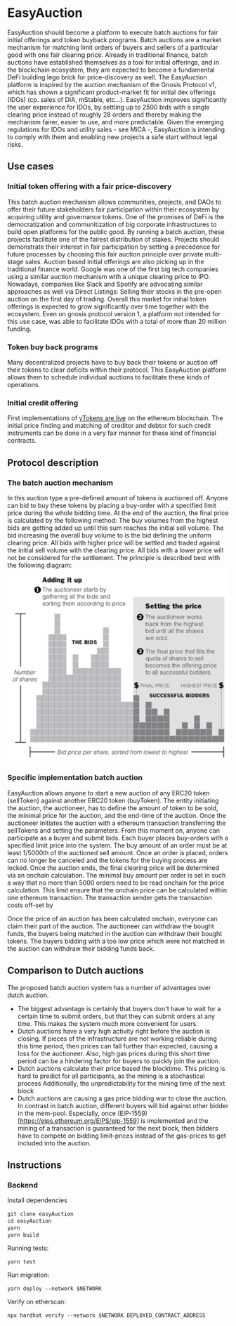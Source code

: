 # EasyAuction

EasyAuction should become a platform to execute batch auctions for fair initial offerings and token buyback programs. Batch auctions are a market mechanism for matching limit orders of buyers and sellers of a particular good with one fair clearing price.
Already in traditional finance, batch auctions have established themselves as a tool for initial offerings, and in the blockchain ecosystem, they are expected to become a fundamental DeFi building lego brick for price-discovery as well.
The EasyAuction platform is inspired by the auction mechanism of the Gnosis Protocol v1, which has shown a significant product-market fit for initial dex offerings (IDOs) (cp. sales of DIA, mStable, etc…). EasyAuction improves significantly the user experience for IDOs, by settling up to 2500 bids with a single clearing price instead of roughly 28 orders and thereby making the mechanism fairer, easier to use, and more predictable.
Given the emerging regulations for IDOs and utility sales - see MiCA -, EasyAuction is intending to comply with them and enabling new projects a safe start without legal risks.

## Use cases

### Initial token offering with a fair price-discovery

This batch auction mechanism allows communities, projects, and DAOs to offer their future stakeholders fair participation within their ecosystem by acquiring utility and governance tokens. One of the promises of DeFi is the democratization and communitization of big corporate infrastructures to build open platforms for the public good. By running a batch auction, these projects facilitate one of the fairest distribution of stakes. Projects should demonstrate their interest in fair participation by setting a precedence for future processes by choosing this fair auction principle over private multi-stage sales.
Auction based initial offerings are also picking up in the traditional finance world. Google was one of the first big tech companies using a similar auction mechanism with a unique clearing price to IPO. Nowadays, companies like Slack and Spotify are advocating similar approaches as well via Direct Listings: Selling their stocks in the pre-open auction on the first day of trading.
Overall this market for initial token offerings is expected to grow significantly over time together with the ecosystem. Even on gnosis protocol version 1, a platform not intended for this use case, was able to facilitate IDOs with a total of more than 20 million funding.

### Token buy back programs

Many decentralized projects have to buy back their tokens or auction off their tokens to clear deficits within their protocol. This EasyAuction platform allows them to schedule individual auctions to facilitate these kinds of operations.

### Initial credit offering

First implementations of [yTokens are live](https://defirate.com/uma-ycomp-shorts/) on the ethereum blockchain. The initial price finding and matching of creditor and debtor for such credit instruments can be done in a very fair manner for these kind of financial contracts.

## Protocol description

### The batch auction mechanism

In this auction type a pre-defined amount of tokens is auctioned off. Anyone can bid to buy these tokens by placing a buy-order with a specified limit price during the whole bidding time. At the end of the auction, the final price is calculated by the following method: The buy volumes from the highest bids are getting added up until this sum reaches the initial sell volume. The bid increasing the overall buy volume to is the bid defining the uniform clearing price. All bids with higher price will be settled and traded against the initial sell volume with the clearing price. All bids with a lower price will not be considered for the settlement. The principle is described best with the following diagram:
![image from nytimes](./assets/Auction_info_pic.png)

### Specific implementation batch auction

EasyAuction allows anyone to start a new auction of any ERC20 token (sellToken) against another ERC20 token (buyToken). The entity initiating the auction, the auctioneer, has to define the amount of token to be sold, the minimal price for the auction, and the end-time of the auction. Once the auctioneer initiates the auction with a ethereum transaction transferring the sellTokens and setting the parameters. From this moment on, anyone can participate as a buyer and submit bids. Each buyer places buy-orders with a specified limit price into the system. The buy amount of an order must be at least 1/5000th of the auctioned sell amount. Once an order is placed, orders can no longer be canceled and the tokens for the buying process are locked.
Once the auction ends, the final clearing price will be determined via an onchain calculation. The minimal buy amount per order is set in such a way that no more than 5000 orders need to be read onchain for the price calculation. This limit ensure that the onchain price can be calculated within one ethereum transaction. The transaction sender gets the transaction costs off-set by

Once the price of an auction has been calculated onchain, everyone can claim their part of the auction. The auctioneer can withdraw the bought funds, the buyers being matched in the auction can withdraw their bought tokens. The buyers bidding with a too low price which were not matched in the auction can withdraw their bidding funds back.

## Comparison to Dutch auctions

The proposed batch auction system has a number of advantages over dutch auction.

- The biggest advantage is certainly that buyers don't have to wait for a certain time to submit orders, but that they can submit orders at any time. This makes the system much more convenient for users.
- Dutch auctions have a very high activity right before the auction is closing. If pieces of the infrastructure are not working reliable during this time period, then prices can fall further than expected, causing a loss for the auctioneer. Also, high gas prices during this short time period can be a hindering factor for buyers to quickly join the auction.
- Dutch auctions calculate their price based the blocktime. This pricing is hard to predict for all participants, as the mining is a stochastical process Additionally, the unpredictability for the mining time of the next block
- Dutch auctions are causing a gas price bidding war to close the auction. In contrast in batch auction, different buyers will bid against other bidder in the mem-pool. Especially, once (EIP-1559)[https://eips.ethereum.org/EIPS/eip-1559] is implemented and the mining of a transaction is guaranteed for the next block, then bidders have to compete on bidding limit-prices instead of the gas-prices to get included into the auction.

## Instructions

### Backend

Install dependencies

```
git clone easyAuction
cd easyAuction
yarn
yarn build
```

Running tests:

```
yarn test
```

Run migration:

```
yarn deploy --network $NETWORK
```

Verify on etherscan:

```
npx hardhat verify --network $NETWORK DEPLOYED_CONTRACT_ADDRESS
```
